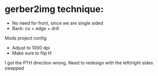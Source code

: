# gerber2img technique:

- No need for front, since we are single sided
- Back: cu + edge + drill


Mods project config
- Adjust to 1000 dpi
- Make sure to flip H

I got the PTH direction wrong. Need to redesign with the left/right sides swapped
